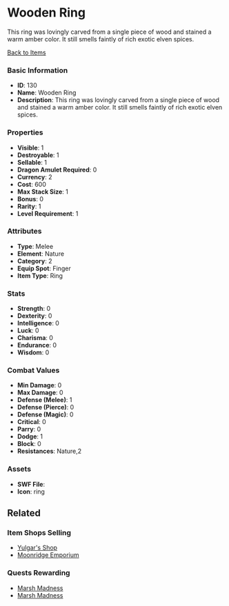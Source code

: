 # Wooden Ring

This ring was lovingly carved from a single piece of wood and stained a warm amber color. It still smells faintly of rich exotic elven spices.

[Back to Items](../items.md)

### Basic Information

- **ID**: 130
- **Name**: Wooden Ring
- **Description**: This ring was lovingly carved from a single piece of wood and stained a warm amber color. It still smells faintly of rich exotic elven spices.

### Properties

- **Visible**: 1
- **Destroyable**: 1
- **Sellable**: 1
- **Dragon Amulet Required**: 0
- **Currency**: 2
- **Cost**: 600
- **Max Stack Size**: 1
- **Bonus**: 0
- **Rarity**: 1
- **Level Requirement**: 1

### Attributes

- **Type**: Melee
- **Element**: Nature
- **Category**: 2
- **Equip Spot**: Finger
- **Item Type**: Ring

### Stats

- **Strength**: 0
- **Dexterity**: 0
- **Intelligence**: 0
- **Luck**: 0
- **Charisma**: 0
- **Endurance**: 0
- **Wisdom**: 0

### Combat Values

- **Min Damage**: 0
- **Max Damage**: 0
- **Defense (Melee)**: 1
- **Defense (Pierce)**: 0
- **Defense (Magic)**: 0
- **Critical**: 0
- **Parry**: 0
- **Dodge**: 1
- **Block**: 0
- **Resistances**: Nature,2

### Assets

- **SWF File**: 
- **Icon**: ring

## Related

### Item Shops Selling

- [Yulgar's Shop](../item-shops/1-yulgar-s-shop.md)
- [Moonridge Emporium](../item-shops/151-moonridge-emporium.md)

### Quests Rewarding

- [Marsh Madness](../quests/5-marsh-madness.md)
- [Marsh Madness](../quests/387-marsh-madness.md)

